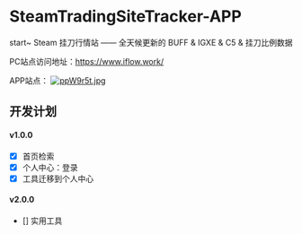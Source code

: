 #  SteamTradingSiteTracker-APP
start~
Steam 挂刀行情站 —— 全天候更新的 BUFF & IGXE & C5 & 挂刀比例数据

PC站点访问地址：https://www.iflow.work/

APP站点：
[![ppW9r5t.jpg](https://s1.ax1x.com/2023/04/01/ppW9r5t.jpg)](https://imgse.com/i/ppW9r5t)

## 开发计划
#### v1.0.0
- [x] 首页检索
- [x] 个人中心：登录
- [x] 工具迁移到个人中心

#### v2.0.0
- [] 实用工具